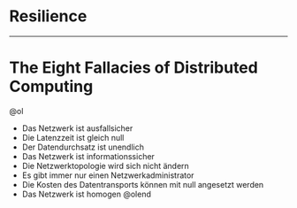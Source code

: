 # Resilience
---
# The Eight Fallacies of Distributed Computing
@ol
- Das Netzwerk ist ausfallsicher
- Die Latenzzeit ist gleich null
- Der Datendurchsatz ist unendlich
- Das Netzwerk ist informationssicher
- Die Netzwerktopologie wird sich nicht ändern
- Es gibt immer nur einen Netzwerkadministrator
- Die Kosten des Datentransports können mit null angesetzt werden
- Das Netzwerk ist homogen
@olend